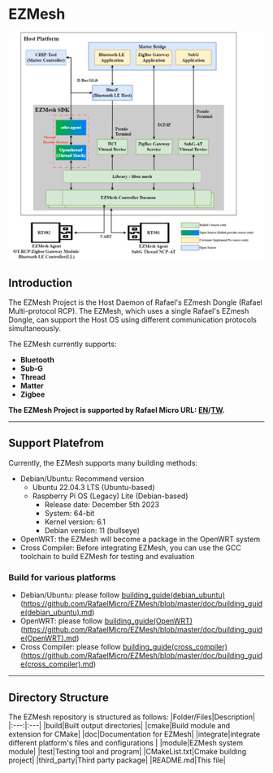 # EZMesh
![ezmsh](./doc/img/ezmesh_.png)
## Introduction

The EZMesh Project is the Host Daemon of Rafael's EZmesh Dongle (Rafael Multi-protocol RCP). The EZMesh, which uses a single Rafael's EZmesh Dongle, can support the Host OS using different communication protocols simultaneously.

The EZMesh currently supports:

- **Bluetooth**
- **Sub-G**
- **Thread**
- **Matter**
- **Zigbee**

**The EZMesh Project is supported by Rafael Micro URL: [EN](https://www.rafaelmicro.com/en/)/[TW](https://www.rafaelmicro.com/tw/).**

---

## Support Platefrom

Currently, the EZMesh supports many building methods:

- Debian/Ubuntu: Recommend version
  - Ubuntu 22.04.3 LTS (Ubuntu-based)
  - Raspberry Pi OS (Legacy) Lite (Debian-based)
    - Release date: December 5th 2023
    - System: 64-bit
    - Kernel version: 6.1
    - Debian version: 11 (bullseye)
- OpenWRT: the EZMesh will become a package in the OpenWRT system
- Cross Compiler: Before integrating EZMesh, you can use the GCC toolchain to build EZMesh for testing and evaluation

### Build for various platforms

- Debian/Ubuntu: please follow [building_guide(debian_ubuntu)](doc/building_guide(debian_ubuntu).md) (<https://github.com/RafaelMicro/EZMesh/blob/master/doc/building_guide(debian_ubuntu).md>)
- OpenWRT: please follow [building_guide(OpenWRT)](doc/building_guide(OpenWRT).md) (<https://github.com/RafaelMicro/EZMesh/blob/master/doc/building_guide(OpenWRT).md>)
- Cross Compiler: please follow [building_guide(cross_compiler)](doc/building_guide(cross_compiler).md) (<https://github.com/RafaelMicro/EZMesh/blob/master/doc/building_guide(cross_compiler).md>)

---

## Directory Structure

The EZMesh repository is structured as follows:
|Folder/Files|Description|
|:---:|:---|
|build|Built output directories|
|cmake|Build module and extension for CMake|
|doc|Documentation for EZMesh|
|integrate|integrate different platform's files and configurations |
|module|EZMesh system module|
|test|Testing tool and program|
|CMakeList.txt|Cmake building project|
|third_party|Third party package|
|README.md|This file|
